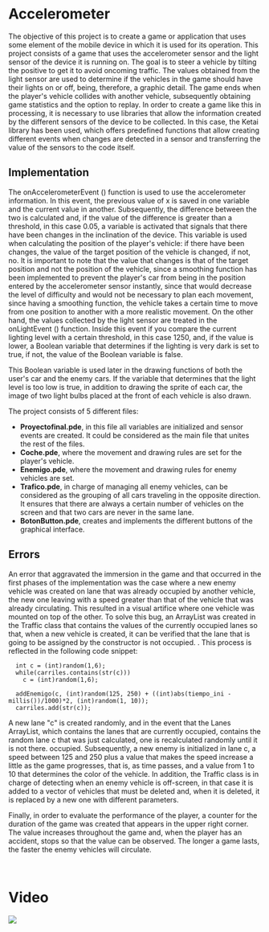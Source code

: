 
# Accelerometer
The objective of this project is to create a game or application that uses some element of the mobile device in which it is used for its operation.
This project consists of a game that uses the accelerometer sensor and the light sensor of the device it is running on.
The goal is to steer a vehicle by tilting the positive to get it to avoid oncoming traffic. The values ​​obtained from the light sensor are used to determine if the vehicles in the game should have their lights on or off, being, therefore, a graphic detail.
The game ends when the player's vehicle collides with another vehicle, subsequently obtaining game statistics and the option to replay.
In order to create a game like this in processing, it is necessary to use libraries that allow the information created by the different sensors of the device to be collected. In this case, the Ketai library has been used, which offers predefined functions that allow creating different events when changes are detected in a sensor and transferring the value of the sensors to the code itself.

## Implementation

The onAccelerometerEvent () function is used to use the accelerometer information. In this event, the previous value of x is saved in one variable and the current value in another. Subsequently, the difference between the two is calculated and, if the value of the difference is greater than a threshold, in this case 0.05, a variable is activated that signals that there have been changes in the inclination of the device. This variable is used when calculating the position of the player's vehicle: if there have been changes, the value of the target position of the vehicle is changed, if not, no.
It is important to note that the value that changes is that of the target position and not the position of the vehicle, since a smoothing function has been implemented to prevent the player's car from being in the position entered by the accelerometer sensor instantly, since that would decrease the level of difficulty and would not be necessary to plan each movement, since having a smoothing function, the vehicle takes a certain time to move from one position to another with a more realistic movement.
On the other hand, the values ​​collected by the light sensor are treated in the onLightEvent () function. Inside this event if you compare the current lighting level with a certain threshold, in this case 1250, and, if the value is lower, a Boolean variable that determines if the lighting is very dark is set to true, if not, the value of the Boolean variable is false.

This Boolean variable is used later in the drawing functions of both the user's car and the enemy cars. If the variable that determines that the light level is too low is true, in addition to drawing the sprite of each car, the image of two light bulbs placed at the front of each vehicle is also drawn.

The project consists of 5 different files:
- **Proyectofinal.pde**, in this file all variables are initialized and sensor events are created. It could be considered as the main file that unites the rest of the files.
- **Coche.pde**, where the movement and drawing rules are set for the player's vehicle.
- **Enemigo.pde**, where the movement and drawing rules for enemy vehicles are set.
- **Trafico.pde**, in charge of managing all enemy vehicles, can be considered as the grouping of all cars traveling in the opposite direction. It ensures that there are always a certain number of vehicles on the screen and that two cars are never in the same lane.
- **BotonButton.pde**, creates and implements the different buttons of the graphical interface.

## Errors
An error that aggravated the immersion in the game and that occurred in the first phases of the implementation was the case where a new enemy vehicle was created on lane that was already occupied by another vehicle, the new one leaving with a speed greater than that of the vehicle that was already circulating. This resulted in a visual artifice where one vehicle was mounted on top of the other.
To solve this bug, an ArrayList was created in the Traffic class that contains the values ​​of the currently occupied lanes so that, when a new vehicle is created, it can be verified that the lane that is going to be assigned by the constructor is not occupied. .
This process is reflected in the following code snippet:
      
      int c = (int)random(1,6);
      while(carriles.contains(str(c)))
        c = (int)random(1,6);
      
      addEnemigo(c, (int)random(125, 250) + ((int)abs(tiempo_ini - millis())/1000)*2, (int)random(1, 10));
      carriles.add(str(c));

A new lane "c" is created randomly, and in the event that the Lanes ArrayList, which contains the lanes that are currently occupied, contains the random lane c that was just calculated, one is recalculated randomly until it is not there. occupied.
Subsequently, a new enemy is initialized in lane c, a speed between 125 and 250 plus a value that makes the speed increase a little as the game progresses, that is, as time passes, and a value from 1 to 10 that determines the color of the vehicle.
In addition, the Traffic class is in charge of detecting when an enemy vehicle is off-screen, in that case it is added to a vector of vehicles that must be deleted and, when it is deleted, it is replaced by a new one with different parameters.

Finally, in order to evaluate the performance of the player, a counter for the duration of the game was created that appears in the upper right corner. The value increases throughout the game and, when the player has an accident, stops so that the value can be observed. The longer a game lasts, the faster the enemy vehicles will circulate.

<br>

# Video

[![](https://img.youtube.com/vi/D8mTUEr5Vzs/0.jpg)](https://www.youtube.com/watch?v=D8mTUEr5Vzs)
  
